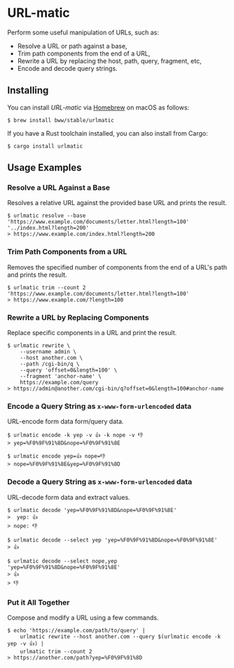 # URL-matic
Perform some useful manipulation of URLs, such as:

* Resolve a URL or path against a base,
* Trim path components from the end of a URL,
* Rewrite a URL by replacing the host, path, query, fragment, etc,
* Encode and decode query strings.

## Installing

You can install _URL-matic_ via [Homebrew](https://brew.sh/) on macOS as follows:

```
$ brew install bww/stable/urlmatic 
```

If you have a Rust toolchain installed, you can also install from Cargo:

```
$ cargo install urlmatic
```

## Usage Examples

### Resolve a URL Against a Base
Resolves a relative URL against the provided base URL and prints the result.

```
$ urlmatic resolve --base 'https://www.example.com/documents/letter.html?length=100' '../index.html?length=200'
> https://www.example.com/index.html?length=200
```

### Trim Path Components from a URL
Removes the specified number of components from the end of a URL's path and prints the result.

```
$ urlmatic trim --count 2 'https://www.example.com/documents/letter.html?length=100'
> https://www.example.com/?length=100
```

### Rewrite a URL by Replacing Components
Replace specific components in a URL and print the result.

```
$ urlmatic rewrite \
    --username admin \
    --host another.com \
    --path /cgi-bin/q \
    --query 'offset=0&length=100' \
    --fragment 'anchor-name' \
    https://example.com/query
> https://admin@another.com/cgi-bin/q?offset=0&length=100#anchor-name
```

### Encode a Query String as `x-www-form-urlencoded` data
URL-encode form data form/query data.

```
$ urlmatic encode -k yep -v 👍 -k nope -v 👎
> yep=%F0%9F%91%8D&nope=%F0%9F%91%8E
```
```
$ urlmatic encode yep=👍 nope=👎
> nope=%F0%9F%91%8E&yep=%F0%9F%91%8D
```

### Decode a Query String as `x-www-form-urlencoded` data
URL-decode form data and extract values.

```
$ urlmatic decode 'yep=%F0%9F%91%8D&nope=%F0%9F%91%8E'
>  yep: 👍
> nope: 👎
```
```
$ urlmatic decode --select yep 'yep=%F0%9F%91%8D&nope=%F0%9F%91%8E'
> 👍
```
```
$ urlmatic decode --select nope,yep 'yep=%F0%9F%91%8D&nope=%F0%9F%91%8E'
> 👍
> 👎
```

### Put it All Together
Compose and modify a URL using a few commands.

```
$ echo 'https://example.com/path/to/query' |
    urlmatic rewrite --host another.com --query $(urlmatic encode -k yep -v 👍) |
    urlmatic trim --count 2
> https://another.com/path?yep=%F0%9F%91%8D
```
